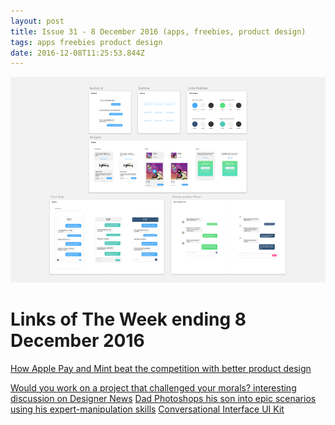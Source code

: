 ```yaml
---
layout: post
title: Issue 31 - 8 December 2016 (apps, freebies, product design)
tags: apps freebies product design
date: 2016-12-08T11:25:53.844Z
---
```

![Conversational Interface UI Kit](/assets/uploads/issue-31.png "Conversational Interface UI Kit")

# Links of The Week ending 8 December 2016

<a href="http://www.appcues.com/blog/apple-pay-mint-product-design" target="_blank">How Apple Pay and Mint beat the competition with better product design</a>

<a href="https://www.designernews.co/stories/77664-would-you-work-on-a-project-that-challenged-your-morals" target="_blank">
Would you work on a project that challenged your morals? interesting discussion on Designer News</a>
 
<a href="http://www.boredpanda.com/dad-photoshop-son-digital-manipulation-adrian-sommeling/" target="_blank">
Dad Photoshops his son into epic scenarios using his expert-manipulation skills</a>
 
<a href="https://convointerface.com/" target="_blank">
Conversational Interface UI Kit</a>